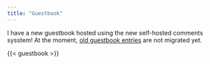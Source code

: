 ```yaml
---
title: "Guestbook"
---
```


I have a new guestbook hosted using the new self-hosted comments sysstem! At the moment, [old guestbook entries](/legacy-guestbook) are not migrated yet.

{{< guestbook >}}
